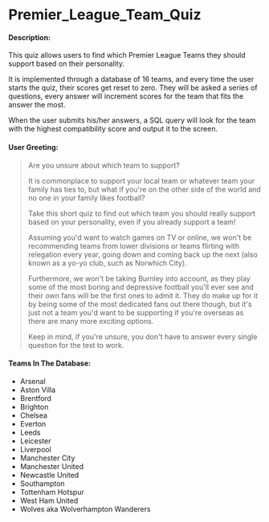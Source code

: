 # Premier_League_Team_Quiz

#### Description:

This quiz allows users to find which Premier League Teams they should support based on their personality. 

It is implemented through a database of 16 teams, and every time the user starts the quiz, their scores get reset to zero.
They will be asked a series of questions, every answer will increment scores for the team that fits the answer the most.

When the user submits his/her answers, a SQL query will look for the team with the highest compatibility score and output it to the screen.

#### User Greeting:

>Are you unsure about which team to support? 
>
>It is commonplace to support your local team or whatever team your family has ties to, but what if you're on the other side of the world and no one in your family likes football?
>
>Take this short quiz to find out which team you should really support based on your personality, even if you already support a team!
>
>Assuming you'd want to watch games on TV or online, we won't be recommending teams from lower divisions or teams flirting with relegation every year, going down and coming back up the next (also known as a yo-yo club, such as Norwhich City). 
>
>Furthermore, we won't be taking Burnley into account, as they play some of the most boring and depressive football you'll ever see and their own fans will be the first ones to admit it. They do make up for it by being some of the most dedicated fans out there though, but it's just not a team you'd want to be supporting if you're overseas as there are many more exciting options.
>
>Keep in mind, if you're unsure, you don't have to answer every single question for the test to work.

#### Teams In The Database:

- Arsenal
- Aston Villa 
- Brentford
- Brighton 
- Chelsea 
- Everton
- Leeds
- Leicester 
- Liverpool 
- Manchester City 
- Manchester United 
- Newcastle United 
- Southampton 
- Tottenham Hotspur 
- West Ham United 
- Wolves aka Wolverhampton Wanderers

